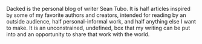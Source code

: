 Dacked is the personal blog of writer Sean Tubo. It is half articles inspired by some of my favorite authors and creators, intended for reading by an outside audience, half personal-informal work, and half anything else I want to make. It is an unconstrained, undefined, box that my writing can be put into and an opportunity to share that work with the world. 
